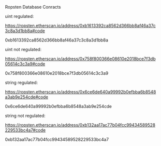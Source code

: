 Ropsten Database Conracts

uint regulated:

https://ropsten.etherscan.io/address/0xb1613392ca8562d366bb8af46a37c3c8a3d1bb8a#code

0xb1613392ca8562d366bb8af46a37c3c8a3d1bb8a



uint not regulated:

https://ropsten.etherscan.io/address/0x758f800366e08610e2018bce7f3db05614c3c3a9#code

0x758f800366e08610e2018bce7f3db05614c3c3a9



string regulated:

https://ropsten.etherscan.io/address/0x6ce6de640a99992b0efbba6b8548a3ab9e254cde#code

0x6ce6de640a99992b0efbba6b8548a3ab9e254cde



string not regulated:

https://ropsten.etherscan.io/address/0xb132aa17ac77b04fcc99434589528229533bc4a7#code

0xb132aa17ac77b04fcc99434589528229533bc4a7
